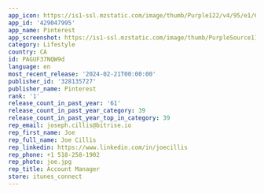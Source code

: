 ```yaml
---
app_icon: https://is1-ssl.mzstatic.com/image/thumb/Purple122/v4/95/e1/6b/95e16be7-1c32-32fa-499f-5094219c5ed8/AppIcon-0-0-1x_U007emarketing-0-6-0-0-85-220.png/1024x1024bb.png
app_id: '429047995'
app_name: Pinterest
app_screenshot: https://is1-ssl.mzstatic.com/image/thumb/PurpleSource116/v4/42/5d/4f/425d4f1b-33aa-c4d8-968d-d6fba519aa3f/9658d9c0-75b8-4670-80af-e8c3b8bd92b7_230731_Q4_AppStore-H2_EN_iOSApp_Image-Designed_1284x2778_iPhone-6.5_Multivertical_1.png/1284x2778bb.png
category: Lifestyle
country: CA
id: PAGUF37NQW9d
language: en
most_recent_release: '2024-02-21T00:00:00'
publisher_id: '328135727'
publisher_name: Pinterest
rank: '1'
release_count_in_past_year: '61'
release_count_in_past_year_category: 39
release_count_in_past_year_top_in_category: 39
rep_email: joseph.cillis@bitrise.io
rep_first_name: Joe
rep_full_name: Joe Cillis
rep_linkedin: https://www.linkedin.com/in/joecillis
rep_phone: +1 518-258-1902
rep_photo: joe.jpg
rep_title: Account Manager
store: itunes_connect
---
```

